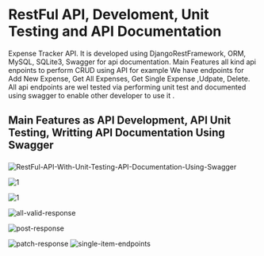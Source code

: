 
# RestFul API, Develoment, Unit Testing and API Documentation
Expense Tracker API. It is developed using DjangoRestFramework, ORM, MySQL, SQLite3, Swagger for api documentation. Main Features all kind api enpoints to perform CRUD using API for example We have endpoints for Add New Expense, Get All Expenses, Get Single Expense ,Udpate, Delete. All api endpoints are  wel tested via performing unit test and documented using swagger to enable other developer to use it .

## Main Features as API Development, API Unit Testing, Writting API Documentation Using Swagger

###


![RestFul-API-With-Unit-Testing-API-Documentation-Using-Swagger](https://github.com/krishnapb01/Rest-API-Development-CRUD-Unit-Testing-With-API-Doucmentation/assets/123397686/f1540d46-214a-4aab-bfed-91483e573d54)

![1](https://github.com/krishnapb01/Rest-API-Development-CRUD-Unit-Testing-With-API-Doucmentation/assets/123397686/45d93155-cbe6-4aeb-9f6e-55b4298b4363)

![1](https://github.com/krishnapb01/Rest-API-Development-CRUD-Unit-Testing-With-API-Doucmentation/assets/123397686/d8382b2f-e2dc-4d3c-9338-18d4fe6054a5)

![all-valid-response](https://github.com/krishnapb01/Rest-API-Development-CRUD-Unit-Testing-With-API-Doucmentation/assets/123397686/6bf59a67-e395-474f-b16e-2c83048f9764)


![post-response](https://github.com/krishnapb01/Rest-API-Development-CRUD-Unit-Testing-With-API-Doucmentation/assets/123397686/e9ce5fb0-65c0-457a-82b0-850d35f923c1)

![patch-response](https://github.com/krishnapb01/Rest-API-Development-CRUD-Unit-Testing-With-API-Doucmentation/assets/123397686/6f7ae895-40cc-4404-9532-6594d0bb605e)
![single-item-endpoints](https://github.com/krishnapb01/Rest-API-Development-CRUD-Unit-Testing-With-API-Doucmentation/assets/123397686/3c85bac8-17bb-4cf2-9ccd-0d189daa408b)

